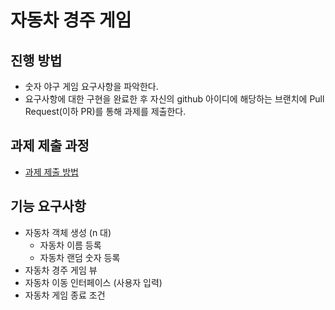 # 자동차 경주 게임
## 진행 방법
* 숫자 야구 게임 요구사항을 파악한다.
* 요구사항에 대한 구현을 완료한 후 자신의 github 아이디에 해당하는 브랜치에 Pull Request(이하 PR)를 통해 과제를 제출한다.

## 과제 제출 과정
* [과제 제출 방법](https://github.com/next-step/nextstep-docs/tree/master/precourse)

## 기능 요구사항
- 자동차 객체 생성 (n 대)
  - 자동차 이름 등록
  - 자동차 랜덤 숫자 등록  
- 자동차 경주 게임 뷰
- 자동차 이동 인터페이스 (사용자 입력)
- 자동차 게임 종료 조건